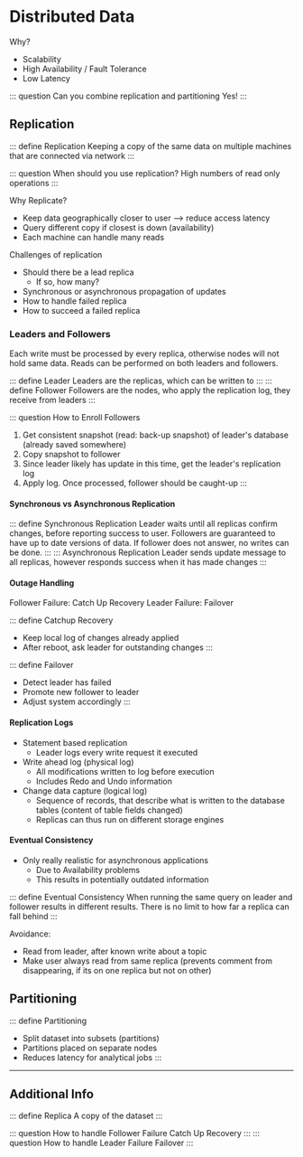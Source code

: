 # Distributed Data

Why?

- Scalability
- High Availability / Fault Tolerance
- Low Latency




::: question Can you combine replication and partitioning
Yes!
:::

## Replication

::: define Replication
Keeping a copy of the same data on multiple machines that are connected via network
:::

::: question When should you use replication?
High numbers of read only operations
:::

Why Replicate?
- Keep data geographically closer to user --> reduce access latency
- Query different copy if closest is down (availability)
- Each machine can handle many reads

Challenges of replication
- Should there be a lead replica
  - If so, how many?
- Synchronous or asynchronous propagation of updates
- How to handle failed replica
- How to succeed a failed replica



### Leaders and Followers

Each write must be processed by every replica, otherwise nodes will not hold same data. Reads can be performed on both leaders and followers.

::: define Leader
Leaders are the replicas, which can be written to
:::
::: define Follower
Followers are the nodes, who apply the replication log, they receive from leaders
:::

::: question How to Enroll Followers
1. Get consistent snapshot (read: back-up snapshot) of leader's database (already saved somewhere)
2. Copy snapshot to follower
3. Since leader likely has update in this time, get the leader's replication log
4. Apply log. Once processed, follower should be caught-up
:::


#### Synchronous vs Asynchronous Replication

::: define Synchronous Replication
Leader waits until all replicas confirm changes, before reporting success to user. Followers are guaranteed to have up to date versions of data. If follower does not answer, no writes can be done.
:::
::: Asynchronous Replication
Leader sends update message to all replicas, however responds success when it has made changes
:::

#### Outage Handling

Follower Failure: Catch Up Recovery
Leader Failure: Failover

::: define Catchup Recovery
- Keep local log of changes already applied
- After reboot, ask leader for outstanding changes
:::

::: define Failover
- Detect leader has failed
- Promote new follower to leader
- Adjust system accordingly
:::

#### Replication Logs

- Statement based replication
  - Leader logs every write request it executed
- Write ahead log (physical log)
  - All modifications written to log before execution
  - Includes Redo and Undo information
- Change data capture (logical log)
  - Sequence of records, that describe what is written to the database tables (content of table fields changed)
  - Replicas can thus run on different storage engines

#### Eventual Consistency

- Only really realistic for asynchronous applications
  - Due to Availability problems
  - This results in potentially outdated information

::: define Eventual Consistency
When running the same query on leader and follower results in different results. There is no limit to how far a replica can fall behind
:::

Avoidance:
- Read from leader, after known write about a topic
- Make user always read from same replica (prevents comment from disappearing, if its on one replica but not on other)


## Partitioning


::: define Partitioning
- Split dataset into subsets (partitions)
- Partitions placed on separate nodes
- Reduces latency for analytical jobs
:::

---

## Additional Info

::: define Replica
A copy of the dataset
:::

::: question How to handle Follower Failure
Catch Up Recovery
:::
::: question How to handle Leader Failure
Failover
:::